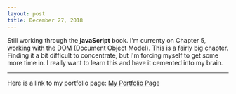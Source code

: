 ```yaml
---
layout: post
title: December 27, 2018
---
```


Still working through the **javaScript** book. I'm currenty on Chapter 5, working with the DOM (Document Object Model). This is a fairly big chapter. <br>
Finding it a bit difficult to concentrate, but I'm forcing myself to get some more time in. I really want to learn this and have it cemented into my brain. 

---

Here is a link to my portfolio page:
[My Portfolio Page](https://dragon8029.github.io/Portfolio/)






